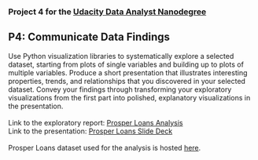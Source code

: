 ### Project 4 for the [Udacity Data Analyst Nanodegree](https://www.udacity.com/course/data-analyst-nanodegree--nd002)

## P4: Communicate Data Findings
Use Python visualization libraries to systematically explore a selected dataset, starting from plots of single variables and building up to plots of multiple variables. Produce a short presentation that illustrates interesting properties, trends, and relationships that you discovered in your selected dataset. Convey your findings through transforming your exploratory visualizations from the first part into polished, explanatory visualizations in the presentation.<br>
<br>
Link to the exploratory report: [Prosper Loans Analysis](https://janamalesova.github.io/Udacity-Data-Analyst-Nanodegree/P4/exploration_ProsperLoans.html)<br>
Link to the presentation: [Prosper Loans Slide Deck](https://janamalesova.github.io/Udacity-Data-Analyst-Nanodegree/P4/)<br>
<br>
Prosper Loans dataset used for the analysis is hosted [here](https://s3.amazonaws.com/udacity-hosted-downloads/ud651/prosperLoanData.csv).
